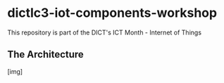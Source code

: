 # dictlc3-iot-components-workshop

This repository is part of the DICT's ICT Month - Internet of Things

## The Architecture

[img]
